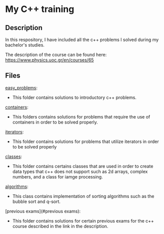 # My C++ training

## Description
In this respository, I have included all the c++ problems I solved during my bachelor's studies.

The description of the course can be found here: https://www.physics.uoc.gr/en/courses/65

## Files
[easy_problems](#easy_problems):
- This folder contains solutions to introductory c++ problems.

[containers](#containers):
- This folders contains solutions for problems that require the use of containers in order to be solved properly.

[iterators](#iterators):
- This folder contains solutions for problems that utilize iterators in order to be solved properly

[classes](#classes):
- This folder contains certains classes that are used in order to create data types that c++ does not support such as 2d arrays, complex numbers, and a class for iamge processing.

[algorithms](#algorithms):
- This class contains implementation of sorting algorithms such as the bubble sort and q-sort.

[previous exams](#previous exams):
- This folder contains solutions for certain previous exams for the c++ course described in the link in the description.


